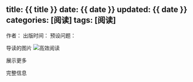 title: {{ title }}
date: {{ date }}
updated: {{ date }}
categories: [阅读]
tags: [阅读]
---

  作者：
  出版时间：
  预设问题：

导读的图片
<img src="/imgs/readGuide/park.png" alt="高效阅读" /> 


展示更多
<!-- more -->


完整信息